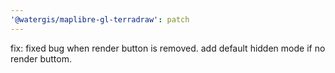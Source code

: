 ```yaml
---
'@watergis/maplibre-gl-terradraw': patch
---
```


fix: fixed bug when render button is removed. add default hidden mode if no render buttom.
